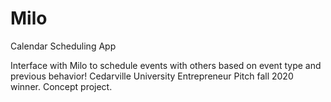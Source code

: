 # Milo

Calendar Scheduling App

Interface with Milo to schedule events with others based on event type and previous behavior! Cedarville University Entrepreneur Pitch fall 2020 winner. Concept project.
